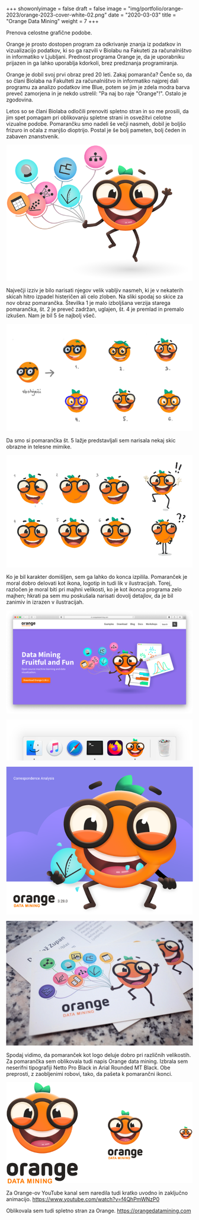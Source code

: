 +++
showonlyimage = false
draft = false
image = "img/portfolio/orange-2023/orange-2023-cover-white-02.png"
date = "2020-03-03"
title = "Orange Data Mining"
weight = 7
+++

Prenova celostne grafične podobe.

<!--more-->


Orange je prosto dostopen program za odkrivanje znanja iz podatkov in vizualizacijo podatkov, ki so ga razvili v Biolabu na Fakuteti za računalništvo in informatiko v Ljubljani. Prednost programa Orange je, da je uporabniku prijazen in ga lahko uporablja kdorkoli, brez predznanja programiranja.

Orange je dobil svoj prvi obraz pred 20 leti. Zakaj pomaranča? Čenče so, da so člani Biolaba na Fakulteti za računalništvo in informatiko najprej dali programu za analizo podatkov ime Blue, potem se jim je zdela modra barva preveč zamorjena in je nekdo ustrelil: "Pa naj bo raje "Orange"!". Ostalo je zgodovina.

Letos so se člani Biolaba odločili prenoviti spletno stran in so me prosili, da jim spet pomagam pri oblikovanju spletne strani in osvežitvi celotne vizualne podobe. Pomarančku smo nadeli še večji nasmeh, dobil je boljšo frizuro in očala z manjšo dioptrijo. Postal je še bolj pameten, bolj čeden in zabaven znanstvenik.


![orange](/img/portfolio/orange-2023/orange-ilustr-2023.png)

Največji izziv je bilo narisati njegov velik vabljiv nasmeh, ki je v nekaterih skicah hitro izpadel histeričen ali celo zloben.  Na sliki spodaj so skice za nov obraz pomarančka. Številka 1 je malo izboljšana verzija starega pomarančka, št. 2 je preveč zadržan, uglajen, št. 4 je premlad in premalo izkušen. Nam je bil 5 še najbolj všeč.

![orange](/img/portfolio/orange-2023/orange_skice_02.jpg)

Da smo si pomarančka št. 5 lažje predstavljali sem narisala nekaj skic obrazne in telesne mimike.

![orange](/img/portfolio/orange-2023/orange_2020_12_07_skice_02.jpg)

Ko je bil karakter domišljen, sem ga lahko do konca izpilila. Pomaranček je moral dobro delovati kot ikona, logotip in tudi lik v ilustracijah. Torej, razločen je moral biti pri majhni velikosti, ko je kot ikonca programa zelo majhen; hkrati pa sem mu poskušala narisati dovolj detajlov, da je bil zanimiv in izrazen v ilustracijah. 

![orange](/img/portfolio/orange-2023/orange-webpage-2023.png)

![orange](/img/portfolio/orange-2023/orange-dock.png)

![orange](/img/portfolio/orange-2023/orange_splash_zgodba_06.png)

![orange](/img/portfolio/orange-2023/foto-orange-vizitke.jpg)

Spodaj vidimo, da pomaranček kot logo deluje dobro pri različnih velikostih. Za pomarančka sem oblikovala tudi napis Orange data mining. Izbrala sem neserifni tipografiji Netto Pro Black in Arial Rounded MT Black. Obe preprosti, z zaobljenimi robovi, tako, da pašeta k pomarančni ikonci.

![orange](/img/portfolio/orange-2023/razvoj-dizajna-blog-logo-2023.png)

Za Orange-ov YouTube kanal sem naredila tudi kratko uvodno in zaključno animacijo. https://www.youtube.com/watch?v=f4QhPmWNzP0

Oblikovala sem tudi spletno stran za Orange. https://orangedatamining.com
